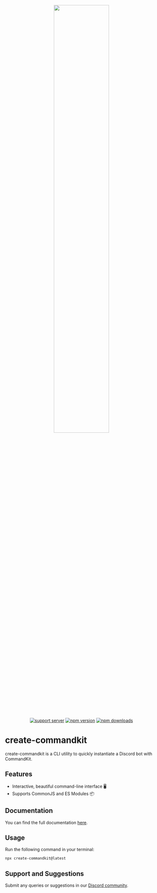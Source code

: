 <div align="center">
    <img src="https://raw.githubusercontent.com/underctrl-io/commandkit/main/apps/docs/public/ckit_logo.svg" width="60%" />
    <br />
    <a href="https://ctrl.lol/discord"><img src="https://img.shields.io/discord/1055188344188973066?color=5865F2&logo=discord&logoColor=white" alt="support server" /></a>
    <a href="https://www.npmjs.com/package/create-commandkit"><img src="https://img.shields.io/npm/v/create-commandkit?maxAge=3600" alt="npm version" /></a>
    <a href="https://www.npmjs.com/package/create-commandkit"><img src="https://img.shields.io/npm/dt/create-commandkit?maxAge=3600" alt="npm downloads" /></a>
</div>

# create-commandkit

create-commandkit is a CLI utility to quickly instantiate a Discord bot with CommandKit.

## Features

- Interactive, beautiful command-line interface 🖥️
- Supports CommonJS and ES Modules 📦

## Documentation

You can find the full documentation [here](https://commandkit.dev).

## Usage

Run the following command in your terminal:

```sh
npx create-commandkit@latest
```

## Support and Suggestions

Submit any queries or suggestions in our [Discord community](https://ctrl.lol/discord).